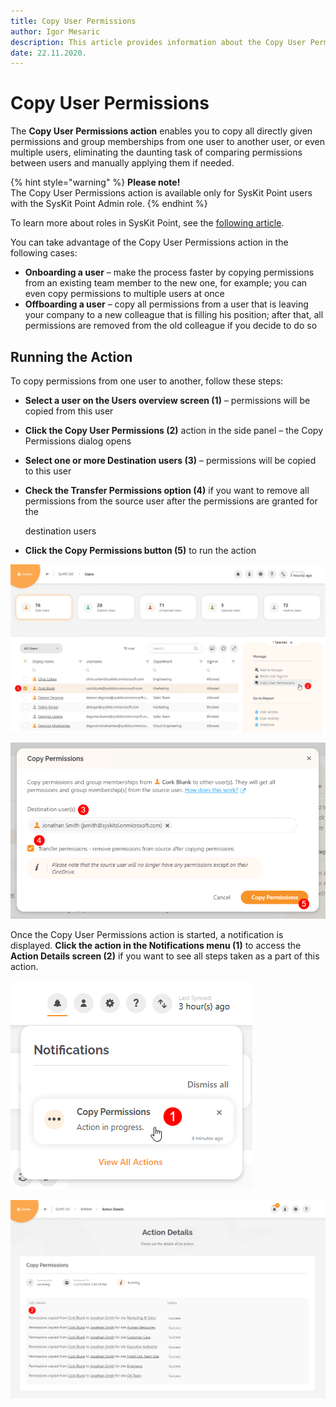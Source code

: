 ```yaml
---
title: Copy User Permissions
author: Igor Mesaric
description: This article provides information about the Copy User Permissions action.
date: 22.11.2020.
---
```


# Copy User Permissions

The **Copy User Permissions action** enables you to copy all directly given permissions and group memberships from one user to another user, or even multiple users, eliminating the daunting task of comparing permissions between users and manually applying them if needed.

{% hint style="warning" %}
**Please note!**  
The Copy User Permissions action is available only for SysKit Point users with the SysKit Point Admin role.
{% endhint %}

To learn more about roles in SysKit Point, see the [following article](../installation-and-configuration/enable-role-based-access.md).

You can take advantage of the Copy User Permissions action in the following cases:

* **Onboarding a user** – make the process faster by copying permissions from an existing team member to the new one, for example; you can even copy permissions to multiple users at once
* **Offboarding a user** – copy all permissions from a user that is leaving your company to a new colleague that is filling his position; after that, all permissions are removed from the old colleague if you decide to do so

## Running the Action

To copy permissions from one user to another, follow these steps:

* **Select a user on the Users overview screen \(1\)** – permissions will be copied from this user
* **Click the Copy User Permissions \(2\)** action in the side panel – the Copy Permissions dialog opens
* **Select one or more Destination users \(3\)** – permissions will be copied to this user
* **Check the Transfer Permissions option \(4\)** if you want to remove all permissions from the source user after the permissions are granted for the 

  destination users

* **Click the Copy Permissions button \(5\)** to run the action

![Users Overview - Copy User Permissions](../.gitbook/assets/copy-user-permissions_users-overview.png)

![Copy User Permissions Dialog](../.gitbook/assets/copy-user-permissions_copy-permissions-dialog.png)

Once the Copy User Permissions action is started, a notification is displayed. **Click the action in the Notifications menu \(1\)** to access the **Action Details screen \(2\)** if you want to see all steps taken as a part of this action.

![Notifications Menu - Copy User Permissions](../.gitbook/assets/copy-user-permissions_copy-permissions-notification.png)

![Actions Details - Copy User Permissions steps](../.gitbook/assets/copy-user-permissions_action-details.png)

